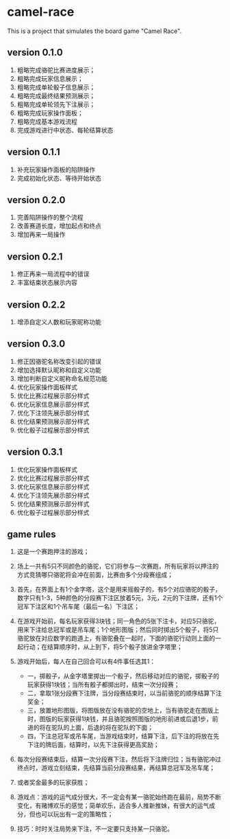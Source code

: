 # camel-race
This is a project that simulates the board game "Camel Race".

## version 0.1.0

1. 粗略完成骆驼比赛进度展示；
2. 粗略完成玩家信息展示；
3. 粗略完成单轮骰子信息展示；
4. 粗略完成最终结果预测展示；
5. 粗略完成单轮领先下注展示；
6. 粗略完成玩家操作面板；
7. 粗略完成基本游戏流程
8. 完成游戏进行中状态、每轮结算状态

## version 0.1.1

1. 补充玩家操作面板的陷阱操作
2. 完成初始化状态、等待开始状态

## version 0.2.0

1. 完善陷阱操作的整个流程
2. 改善赛道长度，增加起点和终点
3. 增加再来一局操作

## version 0.2.1

1. 修正再来一局流程中的错误
2. 丰富结束状态展示内容

## version 0.2.2

1. 增添自定义人数和玩家昵称功能

## version 0.3.0

1. 修正因骆驼名称改变引起的错误
2. 增加选择默认昵称和自定义功能
3. 增加判断自定义昵称命名规范功能
4. 优化玩家操作面板样式
5. 优化比赛过程展示部分样式
6. 优化玩家信息展示部分样式
7. 优化下注领先展示部分样式
8. 优化结果预测展示部分样式
9. 优化骰子过程展示部分样式

## version 0.3.1

1. 优化玩家操作面板样式
2. 优化比赛过程展示部分样式
3. 优化玩家信息展示部分样式
4. 优化下注领先展示部分样式
5. 优化结果预测展示部分样式
6. 优化骰子过程展示部分样式

## game rules

1. 这是一个赛跑押注的游戏；

2. 场上一共有5只不同颜色的骆驼，它们将参与一次赛跑，所有玩家将以押注的方式竞猜哪只骆驼将会冲在前面，比赛由多个分段赛组成；

3. 首先，在界面上有1个金字塔，这个是用来摇骰子的，有5个对应骆驼的骰子，数字只有1-3，5种颜色的分段赛下注区放着5元，3元，2元的下注牌，还有1个冠军下注区和1个吊车尾（最后一名）下注区；

4. 在游戏开始前，每名玩家获得3块钱；同一角色的5张下注卡，对应5只骆驼，用来下注给总冠军或是吊车尾；1个地形图版；然后同时掷出5个骰子，将5只骆驼放在对应数字的跑道上，有骆驼叠在一起时，下面的骆驼行动则上面的一起行动；在结算顺序时，从上到下，将5个骰子放进金字塔里；

5. 游戏开始后，每人在自己回合可以有4件事任选其1：
   - 一，掷骰子，从金字塔里掷出一个骰子，然后移动对应的骆驼，掷骰子的玩家获得1块钱；当所有骰子都掷出时，结束一次分段赛；
   - 二，拿取1张分段赛下注牌，当分段赛结束时，以当前骆驼的顺序结算下注奖金；
   - 三，放置地形图版，将图版放在没有骆驼的空地上，当有骆驼走在图版上时，图版的玩家获得1块钱，并且骆驼按照图版的地形前进或后退1步，前进的将在驼队的上面，后退的将在驼队的下面；
   - 四，下注总冠军或吊车尾，当游戏结束时，结算下注，后下注的将放在先下注的牌后面，结算时，以先下注获得更高奖励；

6. 每次分段赛结束后，结算一次分段赛下注，然后将下注牌归位；当有骆驼冲过终点时，游戏立刻结束，先结算当前分段赛结果，再结算总冠军及吊车尾；

7. 或者奖金最多的玩家获胜；

8. 游戏点：游戏的运气成分很大，不一定会有某一骆驼始终跑在最前，局势不断变化，有赌博欢乐的感觉；简单欢乐，适合多人推新推妹，有很大的运气成分，但也可以玩出有一定的策略性；

9. 技巧：时时关注局势来下注，不一定要只支持某一只骆驼。